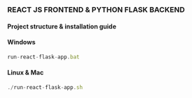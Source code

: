 ### REACT JS FRONTEND & PYTHON FLASK BACKEND

#### Project structure & installation guide

#### Windows
```javascript
run-react-flask-app.bat
```

#### Linux & Mac
```javascript
./run-react-flask-app.sh
```